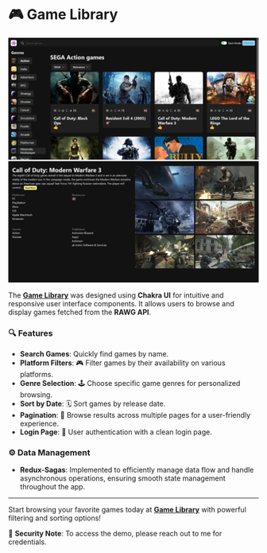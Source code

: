 # 🎮 Game Library

![Game Library Screenshot 1](public/screen-1.png)
![Game Library Screenshot 2](public/screen-2.png)

The **[Game Library](https://game-library-roan.vercel.app/)** was designed using **Chakra UI** for intuitive and responsive user interface components. It allows users to browse and display games fetched from the **RAWG API**.

### 🔍 Features

- **Search Games**: Quickly find games by name.
- **Platform Filters**: 🎮 Filter games by their availability on various platforms.
- **Genre Selection**: 🕹️ Choose specific game genres for personalized browsing.
- **Sort by Date**: 🗓️ Sort games by release date.
- **Pagination**: 📄 Browse results across multiple pages for a user-friendly experience.
- **Login Page**: 🔐 User authentication with a clean login page.
  
### ⚙️ Data Management

- **Redux-Sagas**: Implemented to efficiently manage data flow and handle asynchronous operations, ensuring smooth state management throughout the app.

---
Start browsing your favorite games today at **[Game Library](https://game-library-roan.vercel.app/)** with powerful filtering and sorting options!

🔐 **Security Note**: To access the demo, please reach out to me for credentials.
